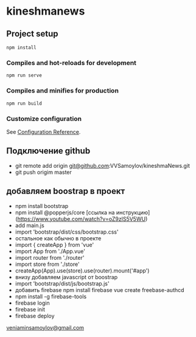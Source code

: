 # kineshmanews

## Project setup
```
npm install
```

### Compiles and hot-reloads for development
```
npm run serve
```

### Compiles and minifies for production
```
npm run build
```

### Customize configuration
See [Configuration Reference](https://cli.vuejs.org/config/).

## Подключение github ##
 * git remote add origin git@github.com:VVSamoylov/kineshmaNews.git 
 * git push origim master
 ## добавляем boostrap в проект ##
 * npm install bootstrap
 * npm install @popperjs/core
[ссылка на инструкцию] (https://www.youtube.com/watch?v=oZ9zlS5V5WU)
 * add main.js 
 * import 'bootstrap/dist/css/bootstrap.css' 
* остальное как обычно в проекте
* import { createApp } from 'vue'
* import App from './App.vue'
* import router from './router'
* import store from './store'
* createApp(App).use(store).use(router).mount('#app') 
* внизу добавляем javascript от boostrap
* import 'bootstrap/dist/js/bootstrap.js'
* добавить firebase  npm install firebase   vue create freebase-authcd  
* npm install -g firebase-tools
* firebase login
* firebase init
* firebase deploy

veniaminsamoylov@gmail.com



